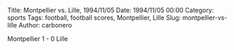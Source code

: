 Title: Montpellier vs. Lille, 1994/11/05
Date: 1994/11/05 00:00
Category: sports
Tags: football, football scores, Montpellier, Lille
Slug: montpellier-vs-lille
Author: carbonero


Montpellier 1 - 0 Lille
